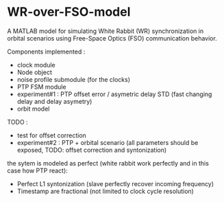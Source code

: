 # WR-over-FSO-model
A MATLAB model for simulating White Rabbit (WR) synchronization in orbital scenarios using Free-Space Optics (FSO) communication behavior.

Components implemented :
- clock module
- Node object
- noise profile submodule (for the clocks)
- PTP FSM module
- experiment#1 : PTP offset error / asymetric delay STD (fast changing delay and delay asymetry)
- orbit model

TODO : 

- test for offset correction
- experiment#2 : PTP + orbital scenario (all parameters should be exposed, TODO: offset correction and syntonization)

the sytem is modeled as perfect (white rabbit work perfectly and in this case how PTP react): 
- Perfect L1 syntonization (slave perfectly recover incoming frequency)
- Timestamp are fractional (not limited to clock cycle resolution)
